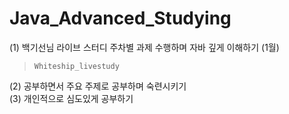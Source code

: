 # Java_Advanced_Studying

(1) 백기선님 라이브 스터디 주차별 과제 수행하며 자바 깊게 이해하기 (1월) <br/>
> `Whiteship_livestudy`

(2) 공부하면서 주요 주제로 공부하며 숙련시키기 <br/>
(3) 개인적으로 심도있게 공부하기
